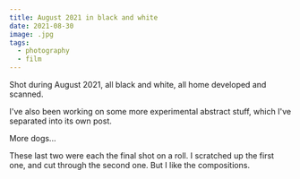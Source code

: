 ```yaml
---
title: August 2021 in black and white
date: 2021-08-30
image: .jpg
tags:
  - photography
  - film
---
```




Shot during August 2021, all black and white, all home developed and scanned.  

I've also been working on some more experimental abstract stuff, which I've separated into <nuxt-link to="/posts/august-2021-abstract/">its own post</nuxt-link>.


<v-img src="pos_DSC01101.jpg" alt="bar" :dirp="dir"></v-img>
<v-img src="pos_DSC01140.jpg" alt="bar" :dirp="dir"></v-img>
<v-img src="pos_DSC01119.jpg" alt="bar" :dirp="dir"></v-img>
<v-img src="pos_DSC01148.jpg" alt="bar" :dirp="dir"></v-img>
<v-img src="pos_DSC01155.jpg" alt="bar" :dirp="dir"></v-img>
<!--<v-img src="pos_DSC01165.jpg" alt="bar" :dirp="dir"></v-img>-->
<v-img src="pos_DSC01166.jpg" alt="bar" :dirp="dir"></v-img>
<v-img src="DSC00912.ARW.jpg" alt="bar" :dirp="dir"></v-img>
<v-img src="DSC00936.ARW.jpg" alt="bar" :dirp="dir"></v-img>
<v-img src="pos_DSC01134.jpg" alt="bar" :dirp="dir"></v-img>

<v-img src="DSC00752.ARW.jpg" alt="bar" :dirp="dir"></v-img>
<v-img src="DSC00911.ARW.jpg" alt="bar" :dirp="dir"></v-img>
<v-img src="DSC00852.ARW.jpg" alt="bar" :dirp="dir"></v-img>
<v-img src="DSC00939.ARW.jpg" alt="bar" :dirp="dir"></v-img>
<v-img src="DSC00944.ARW.jpg" alt="bar" :dirp="dir"></v-img>
<v-img src="pos_DSC01040.jpg" alt="bar" :dirp="dir"></v-img>
<v-img src="pos_DSC01098.jpg" alt="bar" :dirp="dir"></v-img>
<v-img src="pos_DSC01111.jpg" alt="bar" :dirp="dir"></v-img>
<v-img src="pos_DSC01107.jpg" alt="bar" :dirp="dir"></v-img>
<v-img src="pos_DSC01118.jpg" alt="bar" :dirp="dir"></v-img>
<v-img src="pos_DSC01151.jpg" alt="bar" :dirp="dir"></v-img>
<v-img src="pos_DSC01167.jpg" alt="bar" :dirp="dir"></v-img>

More dogs...
<v-img src="pos_DSC01154.jpg" alt="bar" :dirp="dir"></v-img>
<v-img src="DSC00938.ARW-cute.jpg" alt="bar" :dirp="dir"></v-img>

These last two were each the final shot on a roll.  I scratched up the first one, and cut through the second one.  But I like the compositions.

<v-img src="pos_DSC01168-bad.jpg" alt="bar" :dirp="dir"></v-img>
<v-img src="DSC00894.ARW-bad.jpg" alt="bar" :dirp="dir"></v-img>


